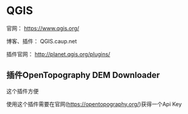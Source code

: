 # QGIS

官网：  https://www.qgis.org/

博客、插件： QGIS.caup.net

插件官网： http://planet.qgis.org/plugins/

## 插件OpenTopography DEM Downloader

这个插件方便

使用这个插件需要在官网(https://opentopography.org/)获得一个Api Key

